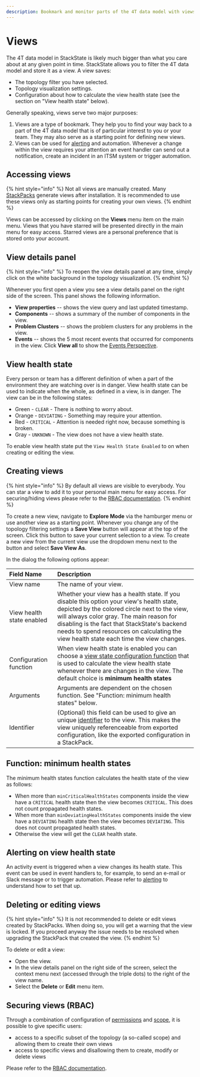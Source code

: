 ```yaml
---
description: Bookmark and monitor parts of the 4T data model with views
---
```


# Views

The 4T data model in StackState is likely much bigger than what you care about at any given point in time. StackState allows you to filter the 4T data model and store it as a view. A view saves:

* The topology filter you have selected.
* Topology visualization settings.
* Configuration about how to calculate the view health state \(see the section on "View health state" below\).

Generally speaking, views serve two major purposes:

1. Views are a type of bookmark. They help you to find your way back to a part of the 4T data model that is of particular interest to you or your team. They may also serve as a starting point for defining new views.
2. Views can be used for [alerting](../alerting.md) and automation. Whenever a change within the view requires your attention an event handler can send out a notification, create an incident in an ITSM system or trigger automation.

## Accessing views

{% hint style="info" %}
Not all views are manually created. Many [StackPacks](/stackpacks/about-stackpacks.md) generate views after installation. It is recommended to use these views only as starting points for creating your own views.
{% endhint %}

Views can be accessed by clicking on the **Views** menu item on the main menu. Views that you have starred will be presented directly in the main menu for easy access. Starred views are a personal preference that is stored onto your account.

## View details panel

{% hint style="info" %}
To reopen the view details panel at any time, simply click on the white background in the topology visualization.
{% endhint %}

Whenever you first open a view you see a view details panel on the right side of the screen. This panel shows the following information.

* **View properties** -- shows the view query and last updated timestamp.
* **Components** -- shows a summary of the number of components in the view.
* **Problem Clusters** -- shows the problem clusters for any problems in the view.
* **Events** -- shows the 5 most recent events that occurred for components in the view. Click **View all** to show the [Events Perspective](events_perspective.md).

## View health state

Every person or team has a different definition of when a part of the environment they are watching over is in danger. View health state can be used to indicate when the whole, as defined in a view, is in danger. The view can be in the following states:

* Green - `CLEAR` - There is nothing to worry about.
* Orange - `DEVIATING` - Something may require your attention.
* Red - `CRITICAL` - Attention is needed right now, because something is broken.
* Gray - `UNKNOWN` - The view does not have a view health state.

To enable view health state put the `View Health State Enabled` to on when creating or editing the view.

## Creating views

{% hint style="info" %}
By default all views are visible to everybody. You can star a view to add it to your personal main menu for easy access. For securing/hiding views please refer to the [RBAC documentation](/configure/security/role_based_access_control.md).
{% endhint %}

To create a new view, navigate to **Explore Mode** via the hamburger menu or use another view as a starting point. Whenever you change any of the topology filtering settings a **Save View** button will appear at the top of the screen. Click this button to save your current selection to a view. To create a new view from the current view use the dropdown menu next to the button and select **Save View As**.

In the dialog the following options appear:

| Field Name | Description |
| :--- | :--- |
| View name | The name of your view. |
| View health state enabled | Whether your view has a health state. If you disable this option your view's health state, depicted by the colored circle next to the view, will always color gray. The main reason for disabling is the fact that StackState's backend needs to spend resources on calculating the view health state each time the view changes. |
| Configuration function | When view health state is enabled you can choose a [view state configuration function](/configure/view_state_configuration.md) that is used to calculate the view health state whenever there are changes in the view. The default choice is **minimum health states** |
| Arguments | Arguments are dependent on the chosen function. See "Function: minimum health states" below. |
| Identifier | \(Optional\) this field can be used to give an unique [identifier](/configure/identifiers.md) to the view. This makes the view uniquely referenceable from exported configuration, like the exported configuration in a StackPack. |

## Function: minimum health states

The minimum health states function calculates the health state of the view as follows:

* When more than `minCriticalHealthStates` components inside the view have a `CRITICAL` health state then the view becomes `CRITICAL`. This does not count propagated health states.
* When more than `minDeviatingHealthStates` components inside the view have a `DEVIATING` health state then the view becomes `DEVIATING`. This does not count propagated health states.
* Otherwise the view will get the `CLEAR` health state.

## Alerting on view health state

An activity event is triggered when a view changes its health state. This event can be used in event handlers to, for example, to send an e-mail or Slack message or to trigger automation. Please refer to [alerting](../alerting.md) to understand how to set that up.

## Deleting or editing views

{% hint style="info" %}
It is not recommended to delete or edit views created by StackPacks. When doing so, you will get a warning that the view is locked. If you proceed anyway the issue needs to be resolved when upgrading the StackPack that created the view.
{% endhint %}

To delete or edit a view:

* Open the view.
* In the view details panel on the right side of the screen, select the context menu next \(accessed through the triple dots\) to the right of the view name.
* Select the **Delete** or **Edit** menu item.

## Securing views \(RBAC\)

Through a combination of configuration of [permissions](/configure/security/rbac_permissions.md) and [scope](/configure/security/rbac_scopes.md), it is possible to give specific users:

* access to a specific subset of the topology \(a so-called scope\) and allowing them to create their own views
* access to specific views and disallowing them to create, modify or delete views

Please refer to the [RBAC documentation](/configure/security/role_based_access_control.md).

